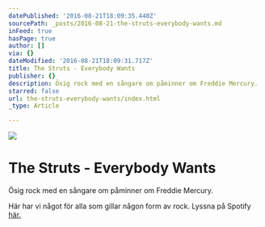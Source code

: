 ```yaml
---
datePublished: '2016-08-21T18:09:35.440Z'
sourcePath: _posts/2016-08-21-the-struts-everybody-wants.md
inFeed: true
hasPage: true
author: []
via: {}
dateModified: '2016-08-21T18:09:31.717Z'
title: The Struts - Everybody Wants
publisher: {}
description: Ösig rock med en sångare om påminner om Freddie Mercury.
starred: false
url: the-struts-everybody-wants/index.html
_type: Article

---
```

![](https://the-grid-user-content.s3-us-west-2.amazonaws.com/049fef7d-5175-4921-9a85-823ca8c69de7.jpg)

# The Struts - Everybody Wants

Ösig rock med en sångare om påminner om Freddie Mercury.

Här har vi något för alla som gillar någon form av rock. Lyssna på Spotify [här.][0]

[0]: https://open.spotify.com/album/5jQD9aAuIOy8LIGkVlgVKq